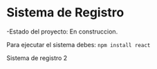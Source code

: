 <h1> Sistema de Registro </h1>

-Estado del proyecto: En construccion.

Para ejecutar el sistema debes:
```npm install react```

Sistema de registro 2
